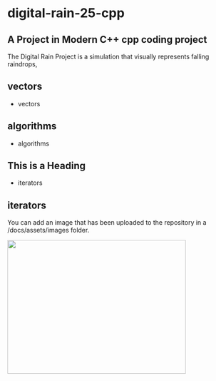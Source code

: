 # digital-rain-25-cpp


A Project in Modern C++ cpp coding project
--
The Digital Rain Project is a simulation that visually represents falling raindrops,


## vectors
- vectors
## algorithms
- algorithms
## This is a Heading
- iterators
## iterators
You can add an image that has been uploaded to the repository in a /docs/assets/images folder.

<img src="https://raw.githubusercontent.com/G00406014/digital-rain-25-cpp/main/docs/assets/images/DigitalRainDev1.png" width="400" height="300">
